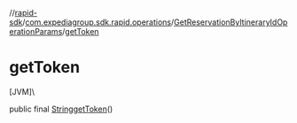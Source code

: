 //[rapid-sdk](../../../index.md)/[com.expediagroup.sdk.rapid.operations](../index.md)/[GetReservationByItineraryIdOperationParams](index.md)/[getToken](get-token.md)

# getToken

[JVM]\

public final [String](https://docs.oracle.com/javase/8/docs/api/java/lang/String.html)[getToken](get-token.md)()
